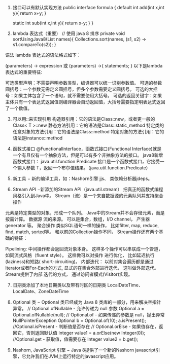 1. 接口可以有默认实现方法
public interface formula {
    default int add(int x,int y){
        return x+y;
    }
    
    static int sub(int x,int y){
        return x-y;
    }
}

2. lambda 表达式（重要）
// 使用 java 8 排序
private void sortUsingJava8(List<String> names){
    Collections.sort(names, (s1, s2) -> s1.compareTo(s2));
}
   
语法
lambda 表达式的语法格式如下：

(parameters) -> expression
或
(parameters) ->{ statements; }
以下是lambda表达式的重要特征:

可选类型声明：不需要声明参数类型，编译器可以统一识别参数值。
可选的参数圆括号：一个参数无需定义圆括号，但多个参数需要定义圆括号。
可选的大括号：如果主体包含了一个语句，就不需要使用大括号。
可选的返回关键字：如果主体只有一个表达式返回值则编译器会自动返回值，大括号需要指定明表达式返回了一个数值。

3. 可以用::来实现引用
构造器引用：它的语法是Class::new，或者更一般的Class< T >::new
静态方法引用：它的语法是Class::static_method
特定类的任意对象的方法引用：它的语法是Class::method
特定对象的方法引用：它的语法是instance::method

4. 函数式接口
@FunctionalInterface，函数式接口(Functional Interface)就是一个有且仅有一个抽象方法，但是可以有多个非抽象方法的接口。
java8新增函数式接口： java.util.function
Predicate <T> 接口是一个函数式接口，它接受一个输入参数 T，返回一个布尔值结果。（java.util.function.Predicate）

5. 新工具 − 新的编译工具，如：Nashorn引擎 jjs、 类依赖分析器jdeps。

6. Stream API −新添加的Stream API（java.util.stream） 把真正的函数式编程风格引入到Java中。
Stream（流）是一个来自数据源的元素队列并支持聚合操作

元素是特定类型的对象，形成一个队列。 Java中的Stream并不会存储元素，而是按需计算。
数据源 流的来源。 可以是集合，数组，I/O channel， 产生器generator 等。
聚合操作 类似SQL语句一样的操作， 比如filter, map, reduce, find, match, sorted等。
和以前的Collection操作不同， Stream操作还有两个基础的特征：

Pipelining: 中间操作都会返回流对象本身。 这样多个操作可以串联成一个管道， 如同流式风格（fluent style）。 这样做可以对操作
进行优化， 比如延迟执行(laziness)和短路( short-circuiting)。
内部迭代： 以前对集合遍历都是通过Iterator或者For-Each的方式, 显式的在集合外部进行迭代， 这叫做外部迭代。 Stream提供了内部
迭代的方式， 通过访问者模式(Visitor)实现。

7. 日期类添加了本地日期类以及带有时区的日期类
LocalDateTime、LocalDate、ZoneDateTime

8. Optional 类 − Optional 类已经成为 Java 8 类库的一部分，用来解决空指针异常。
// Optional.ofNullable - 允许传递为 null 参数
Optional<Integer> a = Optional.ofNullable(null);
// Optional.of - 如果传递的参数是 null，抛出异常 NullPointerException
Optional<Integer> b = Optional.of(10);
a.isPresent();  //Optional.isPresent - 判断值是否存在
// Optional.orElse - 如果值存在，返回它，否则返回默认值
Integer value1 = a.orElse(new Integer(0));
//Optional.get - 获取值，值需要存在
Integer value2 = b.get();

9. Nashorn, JavaScript 引擎 − Java 8提供了一个新的Nashorn javascript引擎，它允许我们在JVM上运行特定的javascript应用。
